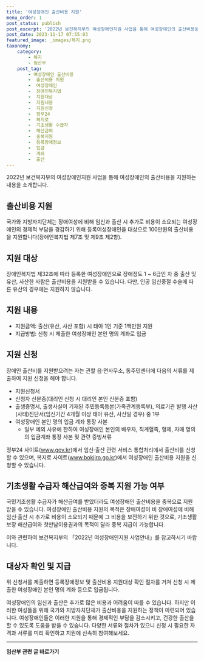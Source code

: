 ```yaml
---
title: '여성장애인 출산비용 지원'
menu_order: 1
post_status: publish
post_excerpt: '2022년 보건복지부의 여성장애인지원 사업을 통해 여성장애인의 출산비용을 지원하는 내용을 소개합니다.'
post_date: 2023-11-17 07:55:03
featured_image: _images/복지.png
taxonomy:
    category:
        - 복지
        - 임산부
    post_tag:
        - 여성장애인 출산비용
        -  출산비용 지원
        -  여성장애인
        -  장애인복지법
        -  지원대상
        -  지원내용
        -  지원신청
        -  정부24
        -  복지로
        -  기초생활 수급자
        -  해산급여
        -  중복지원
        -  등록장애정보
        -  입금
        -  계좌
        -  출산
---
```



2022년 보건복지부의 여성장애인지원 사업을 통해 여성장애인의 출산비용을 지원하는 내용을 소개합니다.

## 출산비용 지원
국가와 지방자치단체는 장애여성에 비해 임신과 출산 시 추가로 비용이 소요되는 여성장애인의 경제적 부담을 경감하기 위해 등록여성장애인을 대상으로 100만원의 출산비용을 지원합니다(장애인복지법 제7조 및 제9조 제2항). 

## 지원 대상
장애인복지법 제32조에 따라 등록한 여성장애인으로 장애정도 1 ~ 6급인 자 중 출산 및 유산, 사산한 사람은 출산비용을 지원받을 수 있습니다. 다만, 인공 임신중절 수술에 따른 유산의 경우에는 지원하지 않습니다.

## 지원 내용
- 지원금액: 출산(유산, 사산 포함) 시 태아 1인 기준 1백만원 지원
- 지급방법: 신청 시 제출한 여성장애인 본인 명의 계좌로 입금

## 지원 신청
장애인 출산비를 지원받으려는 자는 관할 읍·면사무소, 동주민센터에 다음의 서류를 제출하여 지원 신청을 해야 합니다.
- 지원신청서
- 신청자 신분증(대리인 신청 시 대리인 본인 신분증 포함)
- 출생증명서, 출생사실이 기재된 주민등록등본(가족관계등록부), 의료기관 발행 사산(사태)진단서(임신기간 4개월 이상 태아 유산, 사산일 경우) 중 1부
- 여성장애인 본인 명의 입금 계좌 통장 사본
  * 일부 예외 사유에 한하여 여성장애인 본인의 배우자, 직계혈족, 형제, 자매 명의의 입금계좌 통장 사본 및 관련 증빙서류

정부24 사이트(www.gov.kr)에서 임신·출산 관련 서비스 통합처리에서 출산비를 신청할 수 있으며, 복지로 사이트(www.bokjiro.go.kr)에서 여성장애인 출산비용 지원을 신청할 수 있습니다.

## 기초생활 수급자 해산급여와 중복 지원 가능 여부
국민기초생활 수급자가 해산급여를 받았더라도 여성장애인 출산비용을 중복으로 지원받을 수 있습니다. 여성장애인 출산비용 지원의 목적은 장애여성이 비 장애여성에 비해 임신·출산 시 추가로 비용이 소요되기 때문에 그 비용을 보전하기 위한 것으로, 기초생활보장 해산급여와 첫만남이용권과의 목적이 달라 중복 지급이 가능합니다.

이와 관련하여 보건복지부의 「2022년 여성장애인지원 사업안내」를 참고하시기 바랍니다.

## 대상자 확인 및 지급
위 신청서를 제출하면 등록장애정보 및 출산비용 지원대상 확인 절차를 거쳐 신청 시 제출한 여성장애인 본인 명의 계좌 등으로 입금됩니다.

여성장애인의 임신과 출산은 추가로 많은 비용과 어려움이 따를 수 있습니다. 하지만 이러한 여성들을 위해 국가와 지방자치단체가 출산비용을 지원하는 정책이 마련되어 있습니다. 여성장애인들은 이러한 지원을 통해 경제적인 부담을 감소시키고, 건강한 출산을 할 수 있도록 도움을 받을 수 있습니다. 다양한 서류와 절차가 있으니 신청 시 필요한 자격과 서류를 미리 확인하고 지원에 신속히 참여해보세요.
<!-- wp:separator -->
<hr class="wp-block-separator has-alpha-channel-opacity"/>
<!-- /wp:separator -->

<!-- wp:group {"backgroundColor":"base","layout":{"type":"constrained"}} -->
<div class="wp-block-group has-base-background-color has-background"><!-- wp:paragraph {"align":"center","fontSize":"medium"} -->
<p class="has-text-align-center has-large-font-size"><strong>임산부 관련 글 바로가기</strong></p>
<!-- /wp:paragraph -->


<!-- wp:latest-posts
{"categories":[{"id":22654,"count":19,"description":"","link":"https://uknowlaw.com/category/%ec%9e%84%ec%82%b0%eb%b6%80/","name":"임산부","slug":"임산부","taxonomy":"category","parent":0,"meta":[],"_links":{"self":[{"href":"https://uknowlaw.com/wp-json/wp/v2/categories/22654"}],"collection":[{"href":"https://uknowlaw.com/wp-json/wp/v2/categories"}],"about":[{"href":"https://uknowlaw.com/wp-json/wp/v2/taxonomies/category"}],"wp:post_type":[{"href":"https://uknowlaw.com/wp-json/wp/v2/posts?categories=22654"}],"curies":[{"name":"wp","href":"https://api.w.org/{rel}","templated":true}]}}],"postsToShow":100,"excerptLength":28,"postLayout":"grid","columns":2,"featuredImageAlign":"left","featuredImageSizeSlug":"large","fontSize":"small"} /--></div>
<!-- /wp:group -->